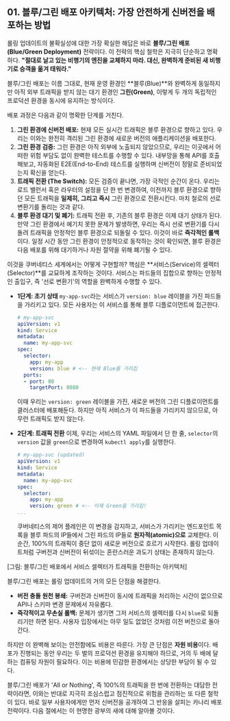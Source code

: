 ## 01\. 블루/그린 배포 아키텍처: 가장 안전하게 신버전을 배포하는 방법

롤링 업데이트의 불확실성에 대한 가장 확실한 해답은 바로 **블루/그린 배포(Blue/Green Deployment)** 전략이다. 이 전략의 핵심 철학은 지극히 단순하고 명확하다. **"절대로 날고 있는 비행기의 엔진을 교체하지 마라. 대신, 완벽하게 준비된 새 비행기로 승객을 옮겨 태워라."**

블루/그린 배포는 이름 그대로, 현재 운영 환경인 \*\*블루(Blue)\*\*와 완벽하게 동일하지만 아직 외부 트래픽을 받지 않는 대기 환경인 **그린(Green)**, 이렇게 두 개의 독립적인 프로덕션 환경을 동시에 유지하는 방식이다.

배포 과정은 다음과 같이 명확한 단계를 거친다.

1.  **그린 환경에 신버전 배포:** 현재 모든 실시간 트래픽은 블루 환경으로 향하고 있다. 우리는 이와는 완전히 격리된 그린 환경에 새로운 버전의 애플리케이션을 배포한다.
2.  **그린 환경 검증:** 그린 환경은 아직 외부에 노출되지 않았으므로, 우리는 이곳에서 어떠한 위험 부담도 없이 완벽한 테스트를 수행할 수 있다. 내부망을 통해 API를 호출해보고, 자동화된 E2E(End-to-End) 테스트를 실행하며 신버전이 정말로 준비되었는지 확신을 얻는다.
3.  **트래픽 전환 (The Switch):** 모든 검증이 끝나면, 가장 극적인 순간이 온다. 우리는 로드 밸런서 혹은 라우터의 설정을 단 한 번 변경하여, 이전까지 블루 환경으로 향하던 모든 트래픽을 **일제히, 그리고 즉시** 그린 환경으로 전환시킨다. 마치 철로의 선로 변환기를 돌리는 것과 같다.
4.  **블루 환경 대기 및 폐기:** 트래픽 전환 후, 기존의 블루 환경은 이제 대기 상태가 된다. 만약 그린 환경에서 예기치 못한 문제가 발생하면, 우리는 즉시 선로 변환기를 다시 돌려 트래픽을 안정적인 블루 환경으로 되돌릴 수 있다. 이것이 바로 **즉각적인 롤백**이다. 일정 시간 동안 그린 환경이 안정적으로 동작하는 것이 확인되면, 블루 환경은 다음 배포를 위해 대기하거나 자원 절약을 위해 폐기될 수 있다.

이것을 쿠버네티스 세계에서는 어떻게 구현할까? 핵심은 \*\*서비스(Service)의 셀렉터(Selector)\*\*를 교묘하게 조작하는 것이다. 서비스는 파드들의 집합으로 향하는 안정적인 출입구, 즉 '선로 변환기'의 역할을 완벽하게 수행할 수 있다.

  * **1단계: 초기 상태**
    `my-app-svc`라는 서비스가 `version: blue` 레이블을 가진 파드들을 가리키고 있다. 모든 사용자는 이 서비스를 통해 블루 디플로이먼트에 접근한다.

    ```yaml
    # my-app-svc
    apiVersion: v1
    kind: Service
    metadata:
      name: my-app-svc
    spec:
      selector:
        app: my-app
        version: blue # <-- 현재 Blue를 가리킴
      ports:
      - port: 80
        targetPort: 8080
    ```

    이때 우리는 `version: green` 레이블을 가진, 새로운 버전의 그린 디플로이먼트를 클러스터에 배포해둔다. 하지만 아직 서비스가 이 파드들을 가리키지 않으므로, 아무런 트래픽도 받지 않는다.

  * **2단계: 트래픽 전환**
    이제, 우리는 서비스의 YAML 파일에서 단 한 줄, `selector`의 `version` 값을 `green`으로 변경하여 `kubectl apply`를 실행한다.

    ```yaml
    # my-app-svc (updated)
    apiVersion: v1
    kind: Service
    metadata:
      name: my-app-svc
    spec:
      selector:
        app: my-app
        version: green # <-- 이제 Green을 가리킴!
    ...
    ```

    쿠버네티스의 제어 플레인은 이 변경을 감지하고, 서비스가 가리키는 엔드포인트 목록을 블루 파드의 IP들에서 그린 파드의 IP들로 **원자적(atomic)으로** 교체한다. 이 순간, 100%의 트래픽이 중단 없이 새로운 버전으로 흐르기 시작한다. 롤링 업데이트처럼 구버전과 신버전이 뒤섞이는 혼란스러운 과도기 상태는 존재하지 않는다.

[그림: 블루/그린 배포에서 서비스 셀렉터가 트래픽을 전환하는 아키텍처]

블루/그린 배포는 롤링 업데이트의 거의 모든 단점을 해결한다.

  * **버전 충돌 원천 봉쇄:** 구버전과 신버전이 동시에 트래픽을 처리하는 시간이 없으므로 API나 스키마 변경 문제에서 자유롭다.
  * **즉각적이고 무손실 롤백:** 문제가 생기면 그저 서비스의 셀렉터를 다시 `blue`로 되돌리기만 하면 된다. 사용자 입장에서는 아무 일도 없었던 것처럼 이전 버전으로 돌아간다.

하지만 이 완벽해 보이는 안전함에도 비용은 따른다. 가장 큰 단점은 **자원 비용**이다. 배포가 진행되는 동안 우리는 두 벌의 프로덕션 환경을 유지해야 하므로, 거의 두 배에 달하는 컴퓨팅 자원이 필요하다. 이는 비용에 민감한 환경에서는 상당한 부담이 될 수 있다.

블루/그린 배포가 'All or Nothing', 즉 100%의 트래픽을 한 번에 전환하는 대담한 전략이라면, 이와는 반대로 지극히 조심스럽고 점진적으로 위험을 관리하는 또 다른 철학이 있다. 바로 일부 사용자에게만 먼저 신버전을 공개하여 그 반응을 살피는 카나리 배포 전략이다. 다음 절에서는 이 현명한 광부의 새에 대해 알아볼 것이다.